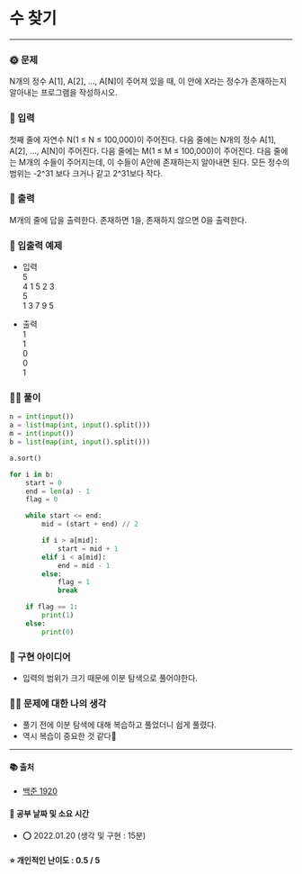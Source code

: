 # 수 찾기

-----
### 🌞 문제
N개의 정수 A[1], A[2], …, A[N]이 주어져 있을 때, 이 안에 X라는 정수가 존재하는지 알아내는 프로그램을 작성하시오.
   
### 📝 입력
첫째 줄에 자연수 N(1 ≤ N ≤ 100,000)이 주어진다. 다음 줄에는 N개의 정수 A[1], A[2], …, A[N]이 주어진다. 다음 줄에는 M(1 ≤ M ≤ 100,000)이 주어진다. 다음 줄에는 M개의 수들이 주어지는데, 이 수들이 A안에 존재하는지 알아내면 된다. 모든 정수의 범위는 -2^31 보다 크거나 같고 2^31보다 작다.

### 👋 출력 
M개의 줄에 답을 출력한다. 존재하면 1을, 존재하지 않으면 0을 출력한다.

### 🚩 입출력 예제
- 입력  
5  
4 1 5 2 3  
5  
1 3 7 9 5  
  
- 출력  
1  
1  
0  
0  
1    
  
### 👩‍💻 풀이
```python
n = int(input())
a = list(map(int, input().split()))
m = int(input())
b = list(map(int, input().split()))

a.sort()

for i in b:
    start = 0
    end = len(a) - 1
    flag = 0

    while start <= end:
        mid = (start + end) // 2

        if i > a[mid]:
            start = mid + 1
        elif i < a[mid]:
            end = mid - 1
        else:
            flag = 1
            break

    if flag == 1:
        print(1)
    else:
        print(0)
```

### 🔑 구현 아이디어
- 입력의 범위가 크기 때문에 이분 탐색으로 풀어야한다.

### 🙋‍♀‍ 문제에 대한 나의 생각
- 풀기 전에 이분 탐색에 대해 복습하고 풀었더니 쉽게 풀렸다.
- 역시 복습이 중요한 것 같다👧

-------------
#### 📚 출처
- [백준 1920](https://www.acmicpc.net/problem/1920)
#### 📅 공부 날짜 및 소요 시간
- ⭕ 2022.01.20 (생각 및 구현 : 15분)  
#### ⭐ 개인적인 난이도 : 0.5 / 5